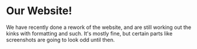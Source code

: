 # Our Website!

We have recently done a rework of the website, and are still working out the kinks with formatting and such. It's mostly fine, but certain parts like screenshots are going to look odd until then.
